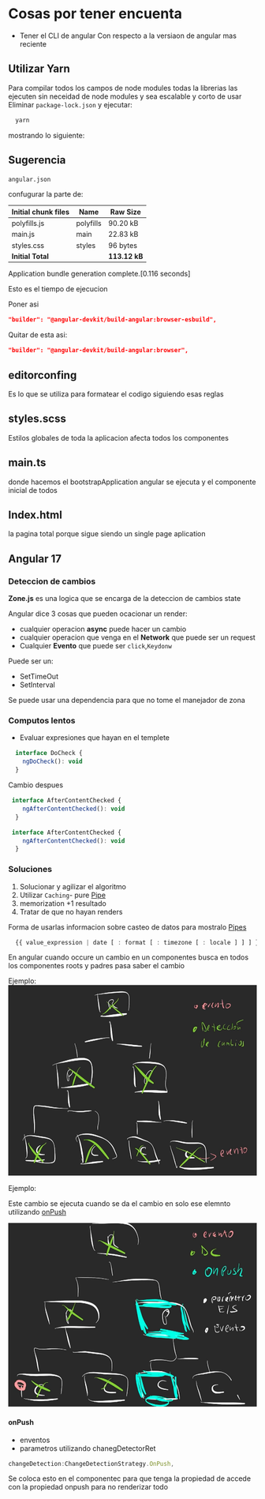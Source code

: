 # Cosas por tener encuenta

- Tener el CLI de angular Con respecto a la versiaon de angular mas reciente

## Utilizar Yarn

Para compilar todos los campos de node modules todas la librerias  las ejecuten sin neceidad de node modules y sea escalable y corto de usar
Eliminar ``package-lock.json``
y ejecutar:

```bash
  yarn
```

mostrando lo siguiente:

## Sugerencia

``angular.json``  

confugurar la parte de:

| Initial chunk files | Name     | Raw Size |
|-----------------------|----------|----------|
| polyfills.js          | polyfills| 90.20 kB |
| main.js               | main     | 22.83 kB |
| styles.css            | styles   | 96 bytes |
| **Initial Total**     |          | **113.12 kB** |

Application bundle generation complete.[0.116 seconds]

Esto es el tiempo de ejecucion

Poner asi

```json
"builder": "@angular-devkit/build-angular:browser-esbuild",
```

Quitar de esta asi:

```json
"builder": "@angular-devkit/build-angular:browser",
```

## editorconfing

Es lo que se utiliza para formatear el codigo siguiendo esas reglas

## styles.scss

Estilos globales de toda la aplicacion afecta todos los componentes

## main.ts

donde hacemos el bootstrapApplication angular se ejecuta y el componente inicial de todos

## Index.html

la pagina total porque sigue siendo un single page aplication

## Angular 17

### Deteccion  de cambios

**Zone.js** es una logica que se encarga de la deteccion de cambios
state

Angular dice 3 cosas que pueden ocacionar un render:

- cualquier operacion **async** puede hacer un cambio
- cualquier operacion que venga en el **Network** que puede ser un request
- Cualquier **Evento** que puede ser ``click``,``Keydonw``

Puede ser un:

- SetTimeOut
- SetInterval

Se puede usar una dependencia para que no tome el manejador de zona

### Computos lentos

- Evaluar expresiones que hayan en el templete

```js Cambio
  interface DoCheck {
    ngDoCheck(): void
  }
```

Cambio despues

```js Cambio
 interface AfterContentChecked {
    ngAfterContentChecked(): void
  } 
```

```js Cambio
 interface AfterContentChecked {
    ngAfterContentChecked(): void
  } 
```

### Soluciones

1. Solucionar y agilizar el algoritmo
2. Utilizar ``Caching``- pure [Pipe](https://v17.angular.io/guide/pipes-overview)
3. memorization +1 resultado
4. Tratar de que no hayan renders


Forma de usarlas informacion sobre casteo de datos para mostralo
[Pipes](https://v17.angular.io/guide/pipes-overview)

``` js
  {{ value_expression | date [ : format [ : timezone [ : locale ] ] ] }}
```

En angular cuando occure un cambio en un componentes busca en todos los componentes roots y padres pasa saber el cambio

Ejemplo:
![Detecccion_de_cambios](DC.png "Deteccion de cambios sin onPush")

Ejemplo:

Este cambio se ejecuta cuando se da el cambio en solo ese elemnto utilizando [onPush](https://angular.dev/best-practices/skipping-subtrees#using-onpush)

![Deteccion de cambios con onPush](DC_onPush.png)

#### onPush

- enventos
- parametros
utilizando chanegDetectorRet

```js
changeDetection:ChangeDetectionStrategy.OnPush,
```

Se coloca esto en el componentec para que tenga la propiedad de accede con la propiedad onpush para no renderizar todo
